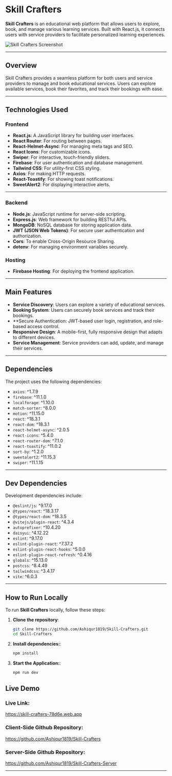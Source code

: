 # Skill Crafters

**Skill Crafters** is an educational web platform that allows users to explore, book, and manage various learning services. Built with React.js, it connects users with service providers to facilitate personalized learning experiences.

![Skill Crafters Screenshot](https://i.ibb.co.com/zfngPVx/skill-crafters.png)

---

## Overview

Skill Crafters provides a seamless platform for both users and service providers to manage and book educational services. Users can explore available services, book their favorites, and track their bookings with ease.

---

## Technologies Used
### Frontend
- **React.js**: A JavaScript library for building user interfaces.
- **React Router**: For routing between pages.
- **React-Helmet-Async**: For managing meta tags and SEO.
- **React Icons**: For customizable icons.
- **Swiper**: For interactive, touch-friendly sliders.
- **Firebase**: For user authentication and database management.
- **Tailwind CSS**: For utility-first CSS styling.
- **Axios**: For making HTTP requests.
- **React-Toastify**: For showing toast notifications.
- **SweetAlert2**: For displaying interactive alerts.

---

### Backend
- **Node.js**: JavaScript runtime for server-side scripting.
- **Express.js**: Web framework for building RESTful APIs.
- **MongoDB**: NoSQL database for storing application data.
- **JWT (JSON Web Tokens)**: For secure user authentication and authorization.
- **Cors**: To enable Cross-Origin Resource Sharing.
- **dotenv**: For managing environment variables securely.

### Hosting
- **Firebase Hosting**: For deploying the frontend application.

---

## Main Features
- **Service Discovery**: Users can explore a variety of educational services.
- **Booking System**: Users can securely book services and track their bookings.
- **Secure Authentication: JWT-based user login, registration, and role-based access control.
- **Responsive Design**: A mobile-first, fully responsive design that adapts to different devices.
- **Service Management**: Service providers can add, update, and manage their services.

---

## Dependencies

The project uses the following dependencies:

- `axios`: ^1.7.9
- `firebase`: ^11.1.0
- `localforage`: ^1.10.0
- `match-sorter`: ^8.0.0
- `motion`: ^11.15.0
- `react`: ^18.3.1
- `react-dom`: ^18.3.1
- `react-helmet-async`: ^2.0.5
- `react-icons`: ^5.4.0
- `react-router-dom`: ^7.1.0
- `react-toastify`: ^11.0.2
- `sort-by`: ^1.2.0
- `sweetalert2`: ^11.15.3
- `swiper`: ^11.1.15

---

## Dev Dependencies

Development dependencies include:

- `@eslint/js`: ^9.17.0
- `@types/react`: ^18.3.17
- `@types/react-dom`: ^18.3.5
- `@vitejs/plugin-react`: ^4.3.4
- `autoprefixer`: ^10.4.20
- `daisyui`: ^4.12.22
- `eslint`: ^9.17.0
- `eslint-plugin-react`: ^7.37.2
- `eslint-plugin-react-hooks`: ^5.0.0
- `eslint-plugin-react-refresh`: ^0.4.16
- `globals`: ^15.13.0
- `postcss`: ^8.4.49
- `tailwindcss`: ^3.4.17
- `vite`: ^6.0.3

---

## How to Run Locally

To run **Skill Crafters** locally, follow these steps:

1. **Clone the repository**:
   ```bash
   git clone https://github.com/Ashiqur1819/Skill-Crafters.git
   cd Skill-Crafters

2. **Install dependencies:**:
   ```bash
   npm install

3. **Start the Application:**:
   ```bash
   npm run dev

## Live Demo
### Live Link:
https://skill-crafters-78d6e.web.app
### Client-Side Github Repository:
https://github.com/Ashiqur1819/Skill-Crafters
### Server-Side Github Repository:
https://github.com/Ashiqur1819/Skill-Crafters-Server

---
